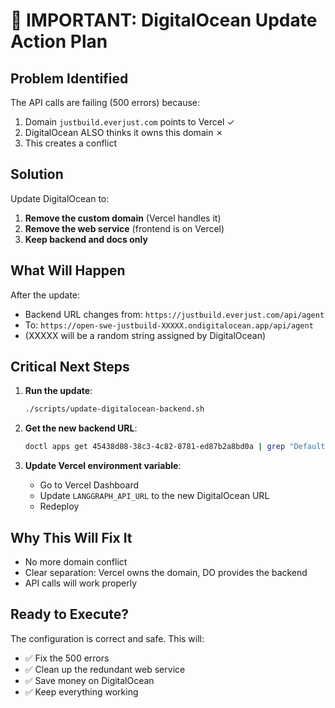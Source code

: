 # 🚨 IMPORTANT: DigitalOcean Update Action Plan

## Problem Identified

The API calls are failing (500 errors) because:
1. Domain `justbuild.everjust.com` points to Vercel ✓
2. DigitalOcean ALSO thinks it owns this domain ✗
3. This creates a conflict

## Solution

Update DigitalOcean to:
1. **Remove the custom domain** (Vercel handles it)
2. **Remove the web service** (frontend is on Vercel)
3. **Keep backend and docs only**

## What Will Happen

After the update:
- Backend URL changes from: `https://justbuild.everjust.com/api/agent`
- To: `https://open-swe-justbuild-XXXXX.ondigitalocean.app/api/agent`
- (XXXXX will be a random string assigned by DigitalOcean)

## Critical Next Steps

1. **Run the update**:
   ```bash
   ./scripts/update-digitalocean-backend.sh
   ```

2. **Get the new backend URL**:
   ```bash
   doctl apps get 45438d08-38c3-4c82-8781-ed87b2a8bd0a | grep "Default Ingress"
   ```

3. **Update Vercel environment variable**:
   - Go to Vercel Dashboard
   - Update `LANGGRAPH_API_URL` to the new DigitalOcean URL
   - Redeploy

## Why This Will Fix It

- No more domain conflict
- Clear separation: Vercel owns the domain, DO provides the backend
- API calls will work properly

## Ready to Execute?

The configuration is correct and safe. This will:
- ✅ Fix the 500 errors
- ✅ Clean up the redundant web service
- ✅ Save money on DigitalOcean
- ✅ Keep everything working
